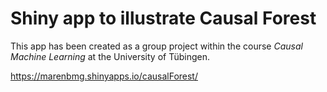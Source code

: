 # Shiny app to illustrate Causal Forest

This app has been created as a group project within the course *Causal Machine Learning* at the University of Tübingen.

https://marenbmg.shinyapps.io/causalForest/
